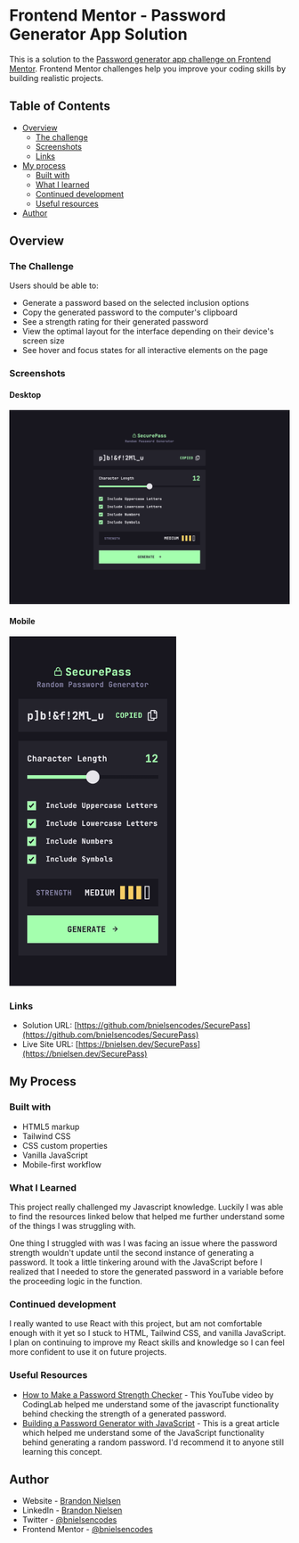 # Frontend Mentor - Password Generator App Solution

This is a solution to the [Password generator app challenge on Frontend Mentor](https://www.frontendmentor.io/challenges/password-generator-app-Mr8CLycqjh). Frontend Mentor challenges help you improve your coding skills by building realistic projects.

## Table of Contents

- [Overview](#overview)
  - [The challenge](#the-challenge)
  - [Screenshots](#screenshots)
  - [Links](#links)
- [My process](#my-process)
  - [Built with](#built-with)
  - [What I learned](#what-i-learned)
  - [Continued development](#continued-development)
  - [Useful resources](#useful-resources)
- [Author](#author)

## Overview

### The Challenge

Users should be able to:

- Generate a password based on the selected inclusion options
- Copy the generated password to the computer's clipboard
- See a strength rating for their generated password
- View the optimal layout for the interface depending on their device's screen size
- See hover and focus states for all interactive elements on the page

### Screenshots

#### Desktop

![screenshot of SecurePass desktop website](assets/images/screenshots/SecurePass.png)

#### Mobile

<img src="assets/images/screenshots/SecurePass_Mobile.png" alt="screenshot of SecurePass mobile website" width="300">

### Links

- Solution URL: [https://github.com/bnielsencodes/SecurePass](https://github.com/bnielsencodes/SecurePass)
- Live Site URL: [https://bnielsen.dev/SecurePass](https://bnielsen.dev/SecurePass)

## My Process

### Built with

- HTML5 markup
- Tailwind CSS
- CSS custom properties
- Vanilla JavaScript
- Mobile-first workflow

### What I Learned

This project really challenged my Javascript knowledge. Luckily I was able to find the resources linked below that helped me further understand some of the things I was struggling with.

One thing I struggled with was I was facing an issue where the password strength wouldn't update until the second instance of generating a password. It took a little tinkering around with the JavaScript before I realized that I needed to store the generated password in a variable before the proceeding logic in the function.

### Continued development

I really wanted to use React with this project, but am not comfortable enough with it yet so I stuck to HTML, Tailwind CSS, and vanilla JavaScript. I plan on continuing to improve my React skills and knowledge so I can feel more confident to use it on future projects.

### Useful Resources

- [How to Make a Password Strength Checker](https://youtu.be/2_4tEdyNfO0) - This YouTube video by CodingLab helped me understand some of the javascript functionality behind checking the strength of a generated password.
- [Building a Password Generator with JavaScript](https://www.studytonight.com/post/building-a-password-generator-with-javascript) - This is a great article which helped me understand some of the JavaScript functionality behind generating a random password. I'd recommend it to anyone still learning this concept.

## Author

- Website - [Brandon Nielsen](https://www.bnielsen.dev)
- LinkedIn - [Brandon Nielsen](https://www.linkedin.com/in/bnielsencodes)
- Twitter - [@bnielsencodes](https://twitter.com/bnielsencodes)
- Frontend Mentor - [@bnielsencodes](https://www.frontendmentor.io/profile/bnielsencodes)

